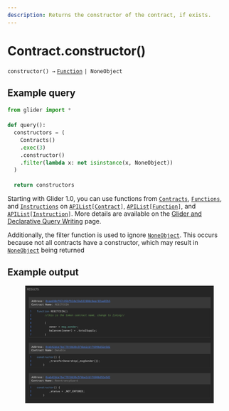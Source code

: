 ```yaml
---
description: Returns the constructor of the contract, if exists.
---
```


# Contract.constructor()

`constructor() →` [`Function`](../callable/function/) `| NoneObject`

## Example query

```python
from glider import *

def query():
  constructors = (
    Contracts()
    .exec(3)
    .constructor()
    .filter(lambda x: not isinstance(x, NoneObject))
  )

  return constructors
```

Starting with Glider 1.0, you can use functions from [`Contracts`](../contracts/), [`Functions`](../callables/functions/), and [`Instructions`](../instructions/) on [`APIList`](../iterables/apilist.md)`[`[`Contract`](./)`]`, [`APIList`](../iterables/apilist.md)`[`[`Function`](../callable/function/)`]`, and [`APIList`](../iterables/apilist.md)`[`[`Instruction`](../instruction/)`]`. More details are available on the [Glider and Declarative Query Writing](../../glider-and-declarative-query-writing.md) page.

Additionally, the filter function is used to ignore [`NoneObject`](../internal/noneobject/). This occurs because not all contracts have a constructor, which may result in [`NoneObject`](../internal/noneobject/) being returned

## Example output

<figure><img src="../../.gitbook/assets/image (1) (1) (1) (1) (1) (1) (1) (1) (1) (1) (1) (1) (1) (1) (1) (1) (1) (1) (1) (1) (1) (1) (1) (1) (1) (1) (1) (1) (1).png" alt=""><figcaption></figcaption></figure>
